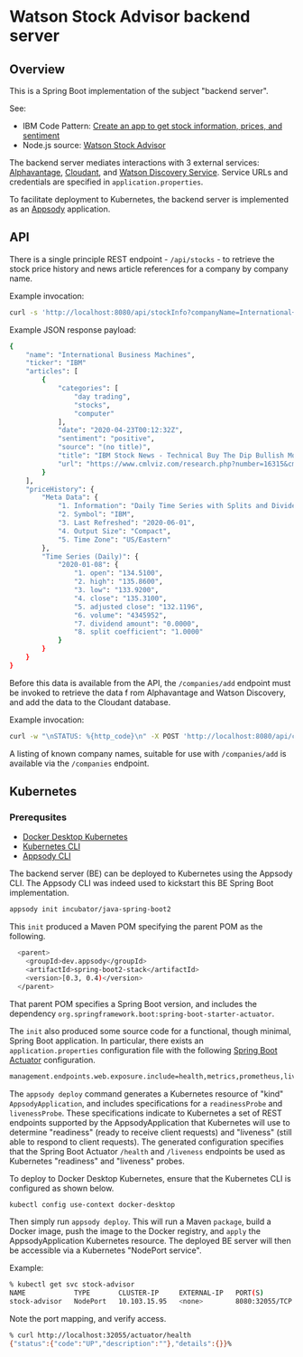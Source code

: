 # Watson Stock Advisor backend server

## Overview 

This is a Spring Boot implementation of the subject "backend server". 

See: 

- IBM Code Pattern: [Create an app to get stock information, prices, and sentiment](https://developer.ibm.com/patterns/create-a-web-app-to-get-stock-information-prices-and-sentiment/?cm_sp=Developer-_-code-_-stock_information)  
- Node.js source: [Watson Stock Advisor](https://github.com/IBM/watson-stock-advisor/blob/master/README.md)

The backend server mediates interactions with 3 external services: [Alphavantage](https://www.alphavantage.co), 
[Cloudant](https://cloud.ibm.com/docs/Cloudant?topic=Cloudant-about), and 
[Watson Discovery Service](https://www.ibm.com/cloud/watson-discovery/resources). 
Service URLs and credentials are specified in `application.properties`. 

To facilitate deployment to Kubernetes, the backend server is implemented as an [Appsody](https://appsody.dev) application. 

## API

There is a single principle REST endpoint - `/api/stocks` - to retrieve the stock price history and news article references for a company by company name. 

Example invocation:

``` bash
curl -s 'http://localhost:8080/api/stockInfo?companyName=International+Business+Machines'
```
Example JSON response payload:

``` bash
{
    "name": "International Business Machines",
    "ticker": "IBM"
    "articles": [
        {
            "categories": [
                "day trading",
                "stocks",
                "computer"
            ],
            "date": "2020-04-23T00:12:32Z",
            "sentiment": "positive",
            "source": "(no title)",
            "title": "IBM Stock News - Technical Buy The Dip Bullish Momentum Trade and Trigger With Options",
            "url": "https://www.cmlviz.com/research.php?number=16315&cml_article_id=20191104_ibm-stock-news--technical-buy-the-dip-bullish-momentum-trade-and-trigger-with-options"
        }
    ],
    "priceHistory": {
        "Meta Data": {
            "1. Information": "Daily Time Series with Splits and Dividend Events",
            "2. Symbol": "IBM",
            "3. Last Refreshed": "2020-06-01",
            "4. Output Size": "Compact",
            "5. Time Zone": "US/Eastern"
        },
        "Time Series (Daily)": {
            "2020-01-08": {
                "1. open": "134.5100",
                "2. high": "135.8600",
                "3. low": "133.9200",
                "4. close": "135.3100",
                "5. adjusted close": "132.1196",
                "6. volume": "4345952",
                "7. dividend amount": "0.0000",
                "8. split coefficient": "1.0000"
            }
        }
    }
}
```

Before this data is available from the API, the `/companies/add` endpoint must be invoked to retrieve the data f
rom Alphavantage and Watson Discovery, and add the data to the Cloudant database. 

Example invocation:

``` bash
curl -w "\nSTATUS: %{http_code}\n" -X POST 'http://localhost:8080/api/companies/add?companyName=International+Business+Machines'
```

A listing of known company names, suitable for use with `/companies/add` is available via the `/companies` endpoint.

## Kubernetes 

### Prerequsites

- [Docker Desktop Kubernetes](https://docs.docker.com/docker-for-mac/kubernetes/)
- [Kubernetes CLI](https://kubernetes.io/docs/tasks/tools/install-kubectl/)
- [Appsody CLI](https://appsody.dev/docs/installing/installing-appsody/)

The backend server (BE) can be deployed to Kubernetes using the Appsody CLI. 
The Appsody CLI was indeed used to kickstart this BE Spring Boot implementation.

``` bash
appsody init incubator/java-spring-boot2
```

This `init` produced a Maven POM specifying the parent POM as the following.

``` bash
  <parent>
    <groupId>dev.appsody</groupId>
    <artifactId>spring-boot2-stack</artifactId>
    <version>[0.3, 0.4)</version>
  </parent>
```

That parent POM specifies a Spring Boot version, and includes the dependency `org.springframework.boot:spring-boot-starter-actuator`.

The `init` also produced some source code for a functional, though minimal, Spring Boot application. In particular, there exists an 
`application.properties` configuration file with the following
[Spring Boot Actuator](https://docs.spring.io/spring-boot/docs/current/reference/html/production-ready-features.html) configuration.

``` bash
management.endpoints.web.exposure.include=health,metrics,prometheus,liveness
```

The `appsody deploy` command generates a Kubernetes resource of "kind" `AppsodyApplication`, and includes specifications for a `readinessProbe` and `livenessProbe`. 
These specifications indicate to Kubernetes a set of REST endpoints supported by the AppsodyApplication that Kubernetes will use to determine "readiness" (ready to receive client requests) and "liveness" (still able to respond to client requests). The generated configuration specifies that the Spring Boot Actuator `/health` and `/liveness` endpoints be used as Kubernetes "readiness" and "liveness" probes.

To deploy to Docker Desktop Kubernetes, ensure that the Kubernetes CLI is configured as shown below.

``` bash
kubectl config use-context docker-desktop
```

Then simply run `appsody deploy`. This will run a Maven `package`, build a Docker image, push the image to the Docker registry, and `apply` the AppsodyApplication Kubernetes resource. The deployed BE server will then be accessible via a Kubernetes "NodePort service".

Example: 

```bash
% kubectl get svc stock-advisor                
NAME            TYPE       CLUSTER-IP     EXTERNAL-IP   PORT(S)          AGE
stock-advisor   NodePort   10.103.15.95   <none>        8080:32055/TCP   4m24s
```
Note the port mapping, and verify access. 

``` bash
% curl http://localhost:32055/actuator/health
{"status":{"code":"UP","description":""},"details":{}}%                          
```


